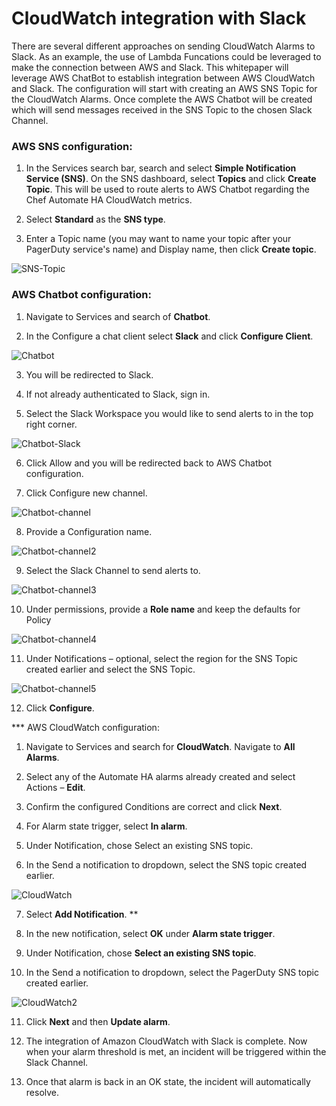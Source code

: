 # CloudWatch integration with Slack

There are several different approaches on sending CloudWatch Alarms to Slack. As an example, the use of Lambda Funcations could be leveraged to make the connection between AWS and Slack. This whitepaper will leverage AWS ChatBot to establish integration between AWS CloudWatch and Slack. The configuration will start with creating an AWS SNS Topic for the CloudWatch Alarms.  Once complete the AWS Chatbot will be created which will send messages received in the SNS Topic to the chosen Slack Channel.

### AWS SNS configuration:
1.	In the Services search bar, search and select **Simple Notification Service (SNS)**. On the SNS dashboard, select **Topics** and click **Create Topic**. This will be used to route alerts to AWS Chatbot regarding the Chef Automate HA CloudWatch metrics.

2.	Select **Standard** as the **SNS type**.

3.	Enter a Topic name (you may want to name your topic after your PagerDuty service's name) and Display name, then click **Create topic**.

![SNS-Topic](images/sns-topic.png)

### AWS Chatbot configuration:

1.	Navigate to Services and search of **Chatbot**.

2.	In the Configure a chat client select **Slack** and click **Configure Client**.

![Chatbot](images/chatbot.png)

3.	You will be redirected to Slack.  

4.	If not already authenticated to Slack, sign in.

5.	Select the Slack Workspace you would like to send alerts to in the top right corner.

![Chatbot-Slack](images/chatbot-slack.png)

6.	Click Allow and you will be redirected back to AWS Chatbot configuration.

7.	Click Configure new channel.

![Chatbot-channel](images/config-channel.png)

8.	Provide a Configuration name.

![Chatbot-channel2](images/config-channel2.png)

9.	Select the Slack Channel to send alerts to.

![Chatbot-channel3](images/config-channel3.png)

10.	Under permissions, provide a **Role name** and keep the defaults for Policy 

![Chatbot-channel4](images/config-channel4.png)

11.	Under Notifications – optional, select the region for the SNS Topic created earlier and select the SNS Topic.

![Chatbot-channel5](images/config-channel5.png)

12.	Click **Configure**.

*** AWS CloudWatch configuration:

1.	Navigate to Services and search for **CloudWatch**. Navigate to **All Alarms**.

2.	Select any of the Automate HA alarms already created and select Actions – **Edit**. 

3.	Confirm the configured Conditions are correct and click **Next**.

4.	For Alarm state trigger, select **In alarm**.

5.	Under Notification, chose Select an existing SNS topic.

6.	In the Send a notification to dropdown, select the SNS topic created earlier.

![CloudWatch](images/cloudwatch.png)

7.	Select **Add Notification**.
**
8.	In the new notification, select **OK** under **Alarm state trigger**.

9.	Under Notification, chose **Select an existing SNS topic**.

10.	In the Send a notification to dropdown, select the PagerDuty SNS topic created earlier.

![CloudWatch2](images/cloudwatch2.png)

11.	Click **Next** and then **Update alarm**.

12.	The integration of Amazon CloudWatch with Slack is complete. Now when your alarm threshold is met, an incident will be triggered within the Slack Channel.

13.	Once that alarm is back in an OK state, the incident will automatically resolve.
